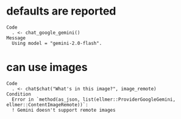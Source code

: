 # defaults are reported

    Code
      . <- chat_google_gemini()
    Message
      Using model = "gemini-2.0-flash".

# can use images

    Code
      . <- chat$chat("What's in this image?", image_remote)
    Condition
      Error in `method(as_json, list(ellmer::ProviderGoogleGemini, ellmer::ContentImageRemote))`:
      ! Gemini doesn't support remote images

